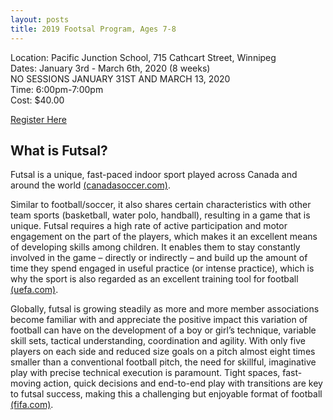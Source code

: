 ```yaml
---
layout: posts
title: 2019 Footsal Program, Ages 7-8
---
```

  
Location: Pacific Junction School, 715 Cathcart Street, Winnipeg  
Dates: January 3rd - March 6th, 2020 (8 weeks)  
NO SESSIONS JANUARY 31ST AND MARCH 13, 2020  
Time: 6:00pm-7:00pm  
Cost: $40.00  
  
[Register Here](http://www.cysawinnipeg.com/members)
  
## What is Futsal?
Futsal is a unique, fast-paced indoor sport played across Canada and around the world [(canadasoccer.com)](https://www.canadasoccer.com/futsal-team-s14677).
 
Similar to football/soccer, it also shares certain characteristics with other
team sports (basketball, water polo, handball), resulting in a game that is
unique. Futsal requires a high rate of active participation and motor
engagement on the part of the players, which makes it an excellent means of
developing skills among children. It enables them to stay constantly involved
in the game – directly or indirectly – and build up the amount of time they
spend engaged in useful practice (or intense practice), which is why the sport
is also regarded as an excellent training tool for football [(uefa.com)](https://www.uefa.com).
 
Globally, futsal is growing steadily as more and more member associations
become familiar with and appreciate the positive impact this variation of
football can have on the development of a boy or girl’s technique, variable
skill sets, tactical understanding, coordination and agility. With only five
players on each side and reduced size goals on a pitch almost eight times
smaller than a conventional football pitch, the need for skillful, imaginative
play with precise technical execution is paramount. Tight spaces, fast-moving
action, quick decisions and end-to-end play with transitions are key to futsal
success, making this a challenging but enjoyable format of football [(fifa.com)](https://www.fifa.com/futsal/index.html).


